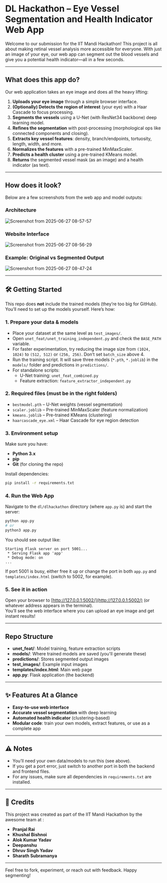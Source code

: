 # DL Hackathon – Eye Vessel Segmentation and Health Indicator Web App

Welcome to our submission for the IIT Mandi Hackathon! This project is all about making retinal vessel analysis more accessible for everyone. With just an image of your eye, our web app can segment out the blood vessels and give you a potential health indicator—all in a few seconds.

---

## What does this app do?

Our web application takes an eye image and does all the heavy lifting:

1. **Uploads your eye image** through a simple browser interface.
2. **(Optionally) Detects the region of interest** (your eye) with a Haar Cascade to focus processing.
3. **Segments the vessels** using a U-Net (with ResNet34 backbone) deep learning model.
4. **Refines the segmentation** with post-processing (morphological ops like connected components and closing).
5. **Extracts key vessel features**: density, branch/endpoints, tortuosity, length, width, and more.
6. **Normalizes the features** with a pre-trained MinMaxScaler.
7. **Predicts a health cluster** using a pre-trained KMeans model.
8. **Returns** the segmented vessel mask (as an image) and a health indicator (as text).

---

## How does it look?

Below are a few screenshots from the web app and model outputs:

### Architecture

![Screenshot from 2025-06-27 08-57-57](https://github.com/user-attachments/assets/6da9584a-f71c-4322-b815-c296b708e590)

### Website Interface

![Screenshot from 2025-06-27 08-56-29](https://github.com/user-attachments/assets/8268817d-9876-4399-b2c5-49e1f90632a3)

### Example: Original vs Segmented Output

![Screenshot from 2025-06-27 08-47-24](https://github.com/user-attachments/assets/06f3887a-3419-493e-b14e-487839adbb50)

---

## 🛠️ Getting Started

This repo does **not** include the trained models (they’re too big for GitHub). You’ll need to set up the models yourself. Here’s how:

### 1. Prepare your data & models

- Place your dataset at the same level as `test_images/`.
- Open `unet_feat/unet_training_independent.py` and check the `BASE_PATH` variable.
- For faster experimentation, try reducing the image size from `(1024, 1024)` to `(512, 512)` or `(256, 256)`. Don’t set `batch_size` above 4.
- Run the training script. It will save three models (`*.pth`, `*.joblib`) in the `models/` folder and predictions in `predictions/`.
- For standalone scripts:
  - U-Net training: `unet_feat_combined.py`
  - Feature extraction: `feature_extractor_independent.py`

### 2. Required files (must be in the right folders)

- `bestmodel.pth` – U-Net weights (vessel segmentation)
- `scaler.joblib` – Pre-trained MinMaxScaler (feature normalization)
- `kmeans.joblib` – Pre-trained KMeans (clustering)
- `haarcascade_eye.xml` – Haar Cascade for eye region detection

### 3. Environment setup

Make sure you have:

- **Python 3.x**
- **pip**
- **Git** (for cloning the repo)

Install dependencies:

```bash
pip install -r requirements.txt
```

### 4. Run the Web App

Navigate to the `dl/dlhackathon` directory (where `app.py` is) and start the server:

```bash
python app.py
# or
python3 app.py
```

You should see output like:

```
Starting Flask server on port 5001...
 * Serving Flask app 'app'
 * Debug mode: on
...
```

If port 5001 is busy, either free it up or change the port in both `app.py` and `templates/index.html` (switch to 5002, for example).

### 5. See it in action

Open your browser to [http://127.0.0.1:5002/](http://127.0.0.1:5002/) (or whatever address appears in the terminal).  
You’ll see the web interface where you can upload an eye image and get instant results!

---

## Repo Structure

- **unet_feat/**: Model training, feature extraction scripts
- **models/**: Where trained models are saved (you'll generate these)
- **predictions/**: Stores segmented output images
- **test_images/**: Example input images
- **templates/index.html**: Main web page
- **app.py**: Flask application (the backend)

---

## ✨ Features At a Glance

- **Easy-to-use web interface**
- **Accurate vessel segmentation** with deep learning
- **Automated health indicator** (clustering-based)
- **Modular code**: train your own models, extract features, or use as a complete app

---

## ⚠️ Notes

- You’ll need your own data/models to run this (see above).
- If you get a port error, just switch to another port in both the backend and frontend files.
- For any issues, make sure all dependencies in `requirements.txt` are installed.

---

## 👏 Credits

This project was created as part of the IIT Mandi Hackathon by the awesome team at :
- **Pranjal Rai**
- **Khushal Bishnoi**
- **Alok Kumar Yadav**
- **Deepanshu**
- **Dhruv Singh Yadav**
- **Sharath Subramanya**

---

Feel free to fork, experiment, or reach out with feedback. Happy segmenting!
